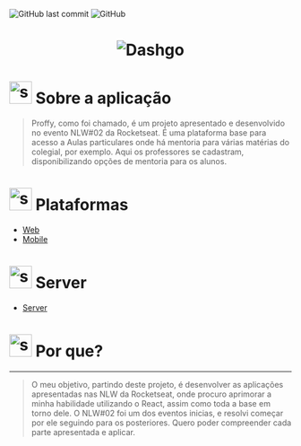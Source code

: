   <!------------------------------------SHIELDS PROJECT-->
![GitHub last commit](https://img.shields.io/github/last-commit/digoarthur/proffy)
![GitHub](https://img.shields.io/github/license/digoarthur/proffy)
 
 
 <!------------------------------------PROJECT ICON-->
  
   
   <h1 align="center">
  <img  alt="Dashgo" title="Dashgo" src="https://user-images.githubusercontent.com/59892368/197890504-1d2fd524-b380-47bb-8d00-d78d4e69c932.png" />
 </h1>
   

   <!------------------------------------SUMMARY-->

<!---
<p align="center">
  <a href="https://github.com/DIGOARTHUR/Proffy#--sobre-a-aplicação-">Sobre a aplicação</a>&nbsp;&nbsp;&nbsp;|&nbsp;&nbsp;&nbsp;
  <a href="https://github.com/DIGOARTHUR/Proffy/tree/master#--plataformas-"> Plataformas</a>&nbsp;&nbsp;&nbsp;|&nbsp;&nbsp;&nbsp;
  <a href="https://github.com/DIGOARTHUR/Proffy/tree/master#--server-">Server</a>&nbsp;&nbsp;&nbsp;|&nbsp;&nbsp;&nbsp;
 
</p>  

-->

  
  
<!------------------------------------DESCRIPTION-->

# <img  alt="skills"  width="40" height="40" src="https://user-images.githubusercontent.com/59892368/148622497-164365e8-f6b0-4f40-bc75-a0ed4da6059b.png">  Sobre a aplicação <!---write here : talk a little about project: what's does, example.  -->
> Proffy, como foi chamado, é um projeto apresentado e desenvolvido no evento NLW#02 da Rocketseat. É uma plataforma base para acesso a Aulas particulares onde há mentoria para várias matérias do colegial, por exemplo. Aqui os professores se cadastram, disponibilizando opções de mentoria para os alunos.

<!------------------------------------PLATAFORMS-->

# <img  alt="skills"  width="40" height="40" src="https://user-images.githubusercontent.com/59892368/206930070-d6a539db-60f1-4b33-9154-f09ae8a7c9ea.png">  Plataformas <!---write here : talk a little about project: what's does, example.  -->
- [Web](https://github.com/DIGOARTHUR/Proffy/tree/master/web_frontend)
- [Mobile](https://github.com/DIGOARTHUR/Proffy/tree/master/mobile_frontend)

# <img  alt="skills"  width="40" height="40" src="https://user-images.githubusercontent.com/59892368/206930864-181b3e3f-1b36-4f7f-929a-8c164410de61.png">  Server <!---write here : talk a little about project: what's does, example.  -->
- [Server](https://github.com/DIGOARTHUR/Proffy/tree/master/server_backend)


  <!------------------------------------WHY/THANKS --->


# <img  alt="skills"  width="40" height="40" src="https://user-images.githubusercontent.com/59892368/197643886-779de461-9dd9-4aa7-a904-177fd5e38cd0.png">  Por que? <!---write here : why -->
 ---

> O meu objetivo, partindo deste projeto, é desenvolver as aplicações apresentadas nas NLW da Rocketseat, onde procuro aprimorar a minha habilidade utilizando o React, assim como toda a base em torno dele. O NLW#02 foi um dos eventos inicias, e resolvi começar por ele seguindo para os posteriores. Quero poder compreender cada parte apresentada e aplicar.
